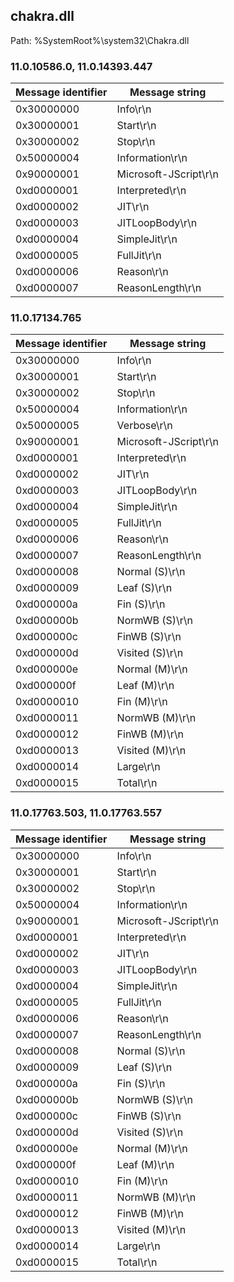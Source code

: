## chakra.dll

Path: %SystemRoot%\system32\Chakra.dll

### 11.0.10586.0, 11.0.14393.447

Message identifier | Message string
--- | ---
0x30000000 | Info\r\n
0x30000001 | Start\r\n
0x30000002 | Stop\r\n
0x50000004 | Information\r\n
0x90000001 | Microsoft-JScript\r\n
0xd0000001 | Interpreted\r\n
0xd0000002 | JIT\r\n
0xd0000003 | JITLoopBody\r\n
0xd0000004 | SimpleJit\r\n
0xd0000005 | FullJit\r\n
0xd0000006 | Reason\r\n
0xd0000007 | ReasonLength\r\n

### 11.0.17134.765

Message identifier | Message string
--- | ---
0x30000000 | Info\r\n
0x30000001 | Start\r\n
0x30000002 | Stop\r\n
0x50000004 | Information\r\n
0x50000005 | Verbose\r\n
0x90000001 | Microsoft-JScript\r\n
0xd0000001 | Interpreted\r\n
0xd0000002 | JIT\r\n
0xd0000003 | JITLoopBody\r\n
0xd0000004 | SimpleJit\r\n
0xd0000005 | FullJit\r\n
0xd0000006 | Reason\r\n
0xd0000007 | ReasonLength\r\n
0xd0000008 | Normal (S)\r\n
0xd0000009 | Leaf (S)\r\n
0xd000000a | Fin (S)\r\n
0xd000000b | NormWB (S)\r\n
0xd000000c | FinWB (S)\r\n
0xd000000d | Visited (S)\r\n
0xd000000e | Normal (M)\r\n
0xd000000f | Leaf (M)\r\n
0xd0000010 | Fin (M)\r\n
0xd0000011 | NormWB (M)\r\n
0xd0000012 | FinWB (M)\r\n
0xd0000013 | Visited (M)\r\n
0xd0000014 | Large\r\n
0xd0000015 | Total\r\n

### 11.0.17763.503, 11.0.17763.557

Message identifier | Message string
--- | ---
0x30000000 | Info\r\n
0x30000001 | Start\r\n
0x30000002 | Stop\r\n
0x50000004 | Information\r\n
0x90000001 | Microsoft-JScript\r\n
0xd0000001 | Interpreted\r\n
0xd0000002 | JIT\r\n
0xd0000003 | JITLoopBody\r\n
0xd0000004 | SimpleJit\r\n
0xd0000005 | FullJit\r\n
0xd0000006 | Reason\r\n
0xd0000007 | ReasonLength\r\n
0xd0000008 | Normal (S)\r\n
0xd0000009 | Leaf (S)\r\n
0xd000000a | Fin (S)\r\n
0xd000000b | NormWB (S)\r\n
0xd000000c | FinWB (S)\r\n
0xd000000d | Visited (S)\r\n
0xd000000e | Normal (M)\r\n
0xd000000f | Leaf (M)\r\n
0xd0000010 | Fin (M)\r\n
0xd0000011 | NormWB (M)\r\n
0xd0000012 | FinWB (M)\r\n
0xd0000013 | Visited (M)\r\n
0xd0000014 | Large\r\n
0xd0000015 | Total\r\n
